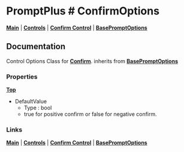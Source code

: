# PromptPlus # ConfirmOptions
[**Main**](index.md#help) | 
[**Controls**](index.md#apis) |
[**Confirm Control**](confirm) |
[**BasePromptOptions**](basepromptoptions) 

## Documentation
Control Options Class for [**Confirm**](confirm). inherits from [**BasePromptOptions**](basepromptoptions)

### Properties
[**Top**](#promptplus--confirmoptions)

- DefaultValue
	- Type : bool
	- true for positive confirm or false for negative confirm.

### Links
[**Main**](index.md#help) | 
[**Controls**](index.md#apis) |
[**Confirm Control**](confirm) |
[**BasePromptOptions**](basepromptoptions) 
